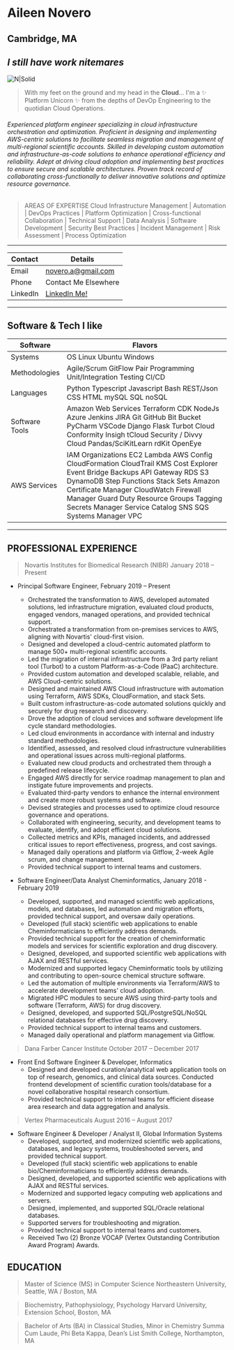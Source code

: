 # Aileen Novero 
## Cambridge, MA
## _I still have work nitemares_

![N|Solid](https://ca.slack-edge.com/T0495HV8H-U01AM69UW3E-ae635702c574-72)

> With my feet on the ground and my head in the **Cloud**... 
        I'm a  ✨ Platform Unicorn ✨ from the depths of DevOp Engineering to the quotidian Cloud Operations.

###### Experienced platform engineer specializing in cloud infrastructure orchestration and optimization. Proficient in designing and implementing AWS-centric solutions to facilitate seamless migration and management of multi-regional scientific accounts. Skilled in developing custom automation and infrastructure-as-code solutions to enhance operational efficiency and reliability. Adept at driving cloud adoption and implementing best practices to ensure secure and scalable architectures. Proven track record of collaborating cross-functionally to deliver innovative solutions and optimize resource governance.

> AREAS OF EXPERTISE
Cloud Infrastructure Management | Automation | DevOps Practices | Platform Optimization | Cross-functional Collaboration | Technical Support | Data Analysis | Software Development | Security Best Practices | Incident Management | Risk Assessment | Process Optimization

___ 

| Contact | Details |
| ------ | ------ |
| Email | [novero.a\@gmail.com](mailto:novero.a@gmail.com?subject=GitHunLinker)|
| Phone | Contact Me Elsewhere  |
| LinkedIn | [LinkedIn Me!](www.linkedin.com/in/anovero) |

____
## Software & Tech I like
| Software | Flavors |
| ------ | ------ |
| Systems|  OS      Linux      Ubuntu      Windows |
| Methodologies | Agile/Scrum      GitFlow      Pair      Programming      Unit/Integration      Testing      CI/CD |
| Languages | Python      Typescript      Javascript      Bash      REST/Json      CSS      HTML      mySQL      SQL      noSQL |
| Software Tools | Amazon      Web      Services      Terraform      CDK      NodeJs      Azure      Jenkins      JIRA      Git      GitHub      Bit Bucket      PyCharm      VSCode      Django      Flask      Turbot      Cloud      Conformity      Insigh tCloud Security / Divvy Cloud      Pandas/SciKitLearn      rdKit      OpenEye |
| AWS Services | IAM      Organizations      EC2      Lambda      AWS Config      CloudFormation      CloudTrail      KMS      Cost Explorer      Event Bridge      Backups      API Gateway      RDS      S3      DynamoDB      Step Functions      Stack Sets      Amazon Certificate Manager      CloudWatch      Firewall Manager      Guard Duty      Resource Groups      Tagging      Secrets Manager      Service Catalog      SNS      SQS      Systems Manager      VPC |
____

## PROFESSIONAL EXPERIENCE
> Novartis Institutes for Biomedical Research (NIBR)	January 2018 – Present
- Principal Software Engineer, February 2019 – Present
     - Orchestrated the transformation to AWS, developed automated solutions, led infrastructure migration, evaluated cloud products, engaged vendors, managed operations, and provided technical support.
     - Orchestrated a transformation from on-premises services to AWS, aligning with Novartis' cloud-first vision.
     - Designed and developed a cloud-centric automated platform to manage 500+ multi-regional scientific accounts.
     - Led the migration of internal infrastructure from a 3rd party reliant tool (Turbot) to a custom Platform-as-a-Code (PaaC) architecture.
     - Provided custom automation and developed scalable, reliable, and AWS Cloud-centric solutions.
     - Designed and maintained AWS Cloud infrastructure with automation using Terraform, AWS SDKs, CloudFormation, and stack Sets.
     - Built custom infrastructure-as-code automated solutions quickly and securely for drug research and discovery.
     - Drove the adoption of cloud services and software development life cycle standard methodologies.
     - Led cloud environments in accordance with internal and industry standard methodologies.
     - Identified, assessed, and resolved cloud infrastructure vulnerabilities and operational issues across multi-regional platforms.
     - Evaluated new cloud products and orchestrated them through a predefined release lifecycle.
     - Engaged AWS directly for service roadmap management to plan and instigate future improvements and projects.
     - Evaluated third-party vendors to enhance the internal environment and create more robust systems and software.
     - Devised strategies and processes used to optimize cloud resource governance and operations.
     - Collaborated with engineering, security, and development teams to evaluate, identify, and adopt efficient cloud solutions.
     - Collected metrics and KPIs, managed incidents, and addressed critical issues to report effectiveness, progress, and cost savings.
     - Managed daily operations and platform via Gitflow, 2-week Agile scrum, and change management.
     - Provided technical support to internal teams and customers.
	
- Software Engineer/Data Analyst Cheminformatics, January 2018 - February 2019
     - Developed, supported, and managed scientific web applications, models, and databases, led automation and migration efforts, provided technical support, and oversaw daily operations.
     - Developed (full stack) scientific web applications to enable Cheminformaticians to efficiently address demands.
     - Provided technical support for the creation of cheminformatic models and services for scientific exploration and drug discovery.
     - Designed, developed, and supported scientific web applications with AJAX and RESTful services.
     - Modernized and supported legacy Cheminformatic tools by utilizing and contributing to open-source chemical structure software.
     - Led the automation of multiple environments via Terraform/AWS to accelerate development teams' cloud adoption.
     - Migrated HPC modules to secure AWS using third-party tools and software (Terraform, AWS) for drug discovery.
     - Designed, developed, and supported SQL/PostgreSQL/NoSQL relational databases for effective drug discovery.
     - Provided technical support to internal teams and customers.
     - Managed daily operational and platform management via Gitflow.

> Dana Farber Cancer Institute	October 2017 – December 2017
- Front End Software Engineer & Developer, Informatics 
     - Designed and developed curation/analytical web application tools on top of research, genomics, and clinical data sources. Conducted frontend development of scientific curation tools/database for a novel collaborative hospital research consortium.
     - Provided technical support to internal teams for efficient disease area research and data aggregation and analysis.

> Vertex Pharmaceuticals	August 2016 – August 2017
- Software Engineer & Developer / Analyst II, Global Information Systems 
     - Developed, supported, and modernized scientific web applications, databases, and legacy systems, troubleshooted servers, and provided technical support.
     - Developed (full stack) scientific web applications to enable bio/Cheminformaticians to efficiently address demands.
     - Designed, developed, and supported scientific web applications with AJAX and RESTful services.
     - Modernized and supported legacy computing web applications and servers.
     - Designed, implemented, and supported SQL/Oracle relational databases.
     - Supported servers for troubleshooting and migration.
     - Provided technical support to internal teams and customers.
     - Received Two (2) Bronze VOCAP (Vertex Outstanding Contribution Award Program) Awards.

## EDUCATION
> Master of Science (MS) in Computer Science 
Northeastern University, Seattle, WA / Boston, MA 

> Biochemistry, Pathophysiology, Psychology
Harvard University, Extension School, Boston, MA 

> Bachelor of Arts (BA) in Classical Studies, Minor in Chemistry
Summa Cum Laude, Phi Beta Kappa, Dean’s List 
Smith College, Northampton, MA 
